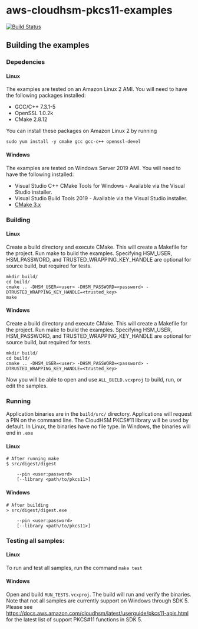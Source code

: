 # aws-cloudhsm-pkcs11-examples


[![Build Status](https://travis-ci.org/aws-samples/aws-cloudhsm-pkcs11-examples.svg?branch=master)](https://travis-ci.org/aws-samples/aws-cloudhsm-pkcs11-examples)

## Building the examples

### Depedencies

#### Linux

The examples are tested on an Amazon Linux 2 AMI. You will need to have the
following packages installed:

* GCC/C++ 7.3.1-5
* OpenSSL 1.0.2k
* CMake 2.8.12

You can install these packages on Amazon Linux 2 by running

```
sudo yum install -y cmake gcc gcc-c++ openssl-devel
```

#### Windows

The examples are tested on Windows Server 2019 AMI. You will need to have the
following installed:

* Visual Studio C++ CMake Tools for Windows - Available via the Visual Studio installer.
* Visual Studio Build Tools 2019 - Available via the Visual Studio installer.
* [CMake 3.x](https://cmake.org/download/)


### Building

#### Linux

Create a build directory and execute CMake. This will create a Makefile for the
project. Run make to build the examples. Specifying HSM_USER, HSM_PASSWORD, and
TRUSTED_WRAPPING_KEY_HANDLE are optional for source build, but required for tests.

```
mkdir build/
cd build/
cmake .. -DHSM_USER=<user> -DHSM_PASSWORD=<password> -DTRUSTED_WRAPPING_KEY_HANDLE=<trusted_key>
make
```

#### Windows

Create a build directory and execute CMake. This will create a Makefile for the
project. Run make to build the examples. Specifying HSM_USER, HSM_PASSWORD, and
TRUSTED_WRAPPING_KEY_HANDLE are optional for source build, but required for tests.

```
mkdir build/
cd build/
cmake .. -DHSM_USER=<user> -DHSM_PASSWORD=<password> -DTRUSTED_WRAPPING_KEY_HANDLE=<trusted_key>
```

Now you will be able to open and use `ALL_BUILD.vcxproj` to build, run, or edit
the samples.

### Running

Application binaries are in the `build/src/` directory. Applications will request
a PIN on the command line. The CloudHSM PKCS#11 library will be used by default.
In Linux, the binaries have no file type. In Windows, the binaries will end in `.exe`

#### Linux

```
# After running make
$ src/digest/digest

	--pin <user:password>
	[--library <path/to/pkcs11>]
```

#### Windows

```
# After building
> src/digest/digest.exe

	--pin <user:password>
	[--library <path/to/pkcs11>]
```

### Testing all samples:

#### Linux

To run and test all samples, run the command ```make test```

#### Windows

Open and build `RUN_TESTS.vcxproj`. The build will run and verify the binaries.
Note that not all samples are currently support on Windows through SDK 5.
Please see https://docs.aws.amazon.com/cloudhsm/latest/userguide/pkcs11-apis.html
for the latest list of support PKCS#11 functions in SDK 5.

